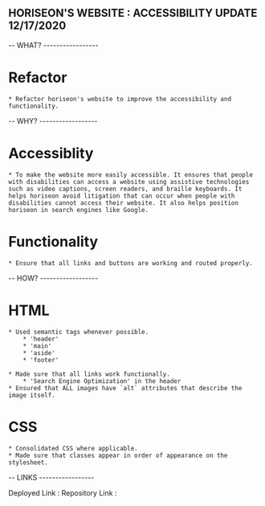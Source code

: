 ## HORISEON'S WEBSITE : ACCESSIBILITY UPDATE 12/17/2020

-- WHAT? -----------------

# Refactor
    * Refactor horiseon's website to improve the accessibility and functionality. 

-- WHY? ------------------

# Accessiblity
    * To make the website more easily accessible. It ensures that people with disabilities can access a website using assistive technologies such as video captions, screen readers, and braille keyboards. It helps horiseon avoid litigation that can occur when people with disabilities cannot access their website. It also helps position horiseon in search engines like Google. 

# Functionality 
    * Ensure that all links and buttons are working and routed properly. 

-- HOW? ------------------

# HTML
    * Used semantic tags whenever possible.
        * 'header'
        * 'main'
        * 'aside'
        * 'footer'
        
    * Made sure that all links work functionally. 
        * 'Search Engine Optimization' in the header
    * Ensured that ALL images have `alt` attributes that describe the image itself.

# CSS
    * Consolidated CSS where applicable.
    * Made sure that classes appear in order of appearance on the stylesheet.

-- LINKS -----------------

Deployed Link : 
Repository Link :
